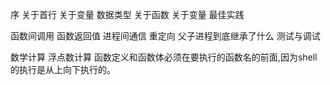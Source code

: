 序
关于首行
关于变量
  数据类型
关于函数
关于变量
最佳实践

函数间调用
函数返回值
进程间通信
重定向
父子进程到底继承了什么
测试与调试



数学计算
浮点数计算
函数定义和函数体必须在要执行的函数名的前面,因为shell的执行是从上向下执行的。